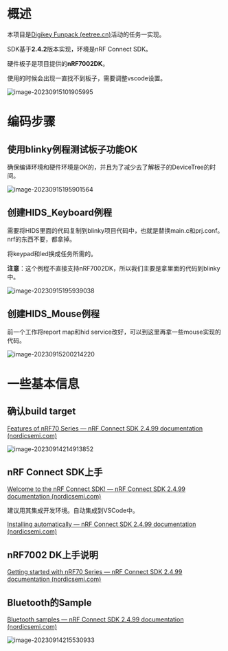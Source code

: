 # 概述

本项目是[Digikey Funpack (eetree.cn)](https://www.eetree.cn/page/digikey-funpack)活动的任务一实现。

SDK基于**2.4.2**版本实现，环境是nRF Connect SDK。

硬件板子是项目提供的**nRF7002DK**。

使用的时候会出现一直找不到板子，需要调整vscode设置。

![image-20230915101905995](https://markdown-1306347444.cos.ap-shanghai.myqcloud.com/img/image-20230915101905995.png)



# 编码步骤

## 使用blinky例程测试板子功能OK

确保编译环境和硬件环境是OK的，并且为了减少去了解板子的DeviceTree的时间。

![image-20230915195901564](https://markdown-1306347444.cos.ap-shanghai.myqcloud.com/img/image-20230915195901564.png)

## 创建HIDS_Keyboard例程

需要将HIDS里面的代码复制到blinky项目代码中，也就是替换main.c和prj.conf。nrf的东西不要，都拿掉。

将keypad和led换成任务所需的。

**注意**：这个例程不直接支持nRF7002DK，所以我们主要是拿里面的代码到blinky中。

![image-20230915195939038](https://markdown-1306347444.cos.ap-shanghai.myqcloud.com/img/image-20230915195939038.png)

## 创建HIDS_Mouse例程

前一个工作将report map和hid service改好，可以到这里再拿一些mouse实现的代码。

![image-20230915200214220](https://markdown-1306347444.cos.ap-shanghai.myqcloud.com/img/image-20230915200214220.png)





# 一些基本信息

## 确认build target

[Features of nRF70 Series — nRF Connect SDK 2.4.99 documentation (nordicsemi.com)](https://developer.nordicsemi.com/nRF_Connect_SDK/doc/latest/nrf/device_guides/working_with_nrf/nrf70/features.html#supported-boards)

  

  ![image-20230914214913852](https://markdown-1306347444.cos.ap-shanghai.myqcloud.com/img/image-20230914214913852.png)





## nRF Connect SDK上手

[Welcome to the nRF Connect SDK! — nRF Connect SDK 2.4.99 documentation (nordicsemi.com)](https://developer.nordicsemi.com/nRF_Connect_SDK/doc/latest/nrf/index.html)

建议用其集成开发环境。自动集成到VSCode中。

[Installing automatically — nRF Connect SDK 2.4.99 documentation (nordicsemi.com)](https://developer.nordicsemi.com/nRF_Connect_SDK/doc/latest/nrf/installation/assistant.html)



## nRF7002 DK上手说明

[Getting started with nRF70 Series — nRF Connect SDK 2.4.99 documentation (nordicsemi.com)](https://developer.nordicsemi.com/nRF_Connect_SDK/doc/latest/nrf/device_guides/working_with_nrf/nrf70/gs.html)



## Bluetooth的Sample

[Bluetooth samples — nRF Connect SDK 2.4.99 documentation (nordicsemi.com)](https://developer.nordicsemi.com/nRF_Connect_SDK/doc/latest/nrf/samples/bl.html)





![image-20230914215530933](https://markdown-1306347444.cos.ap-shanghai.myqcloud.com/img/image-20230914215530933.png)



